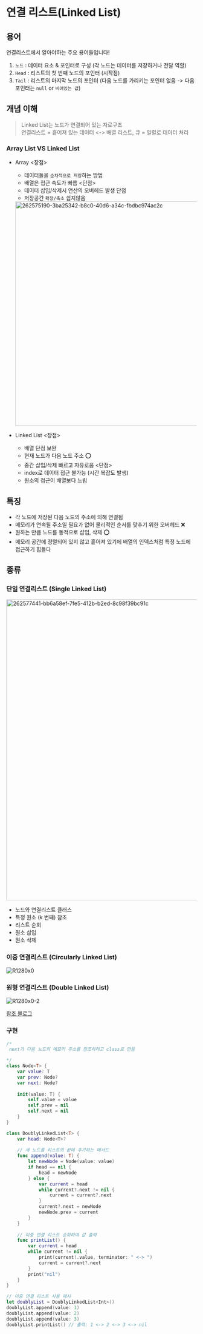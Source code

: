 # 연결 리스트(Linked List)

## 용어
연결리스트에서 알아야하는 주요 용어들입니다!

1. `노드`  : 데이터 요소 & 포인터로 구성 (각 노드는 데이터를 저장하거나 전달 역할)
2. `Head` : 리스트의 첫 번째 노드의 포인터 (시작점) 
3. `Tail` : 리스트의 마지막 노드의 포인터  (다음 노드를 가리키는 포인터 없음  -> 다음 포인터는 `null` or `비어있는 값`) 

## 개념 이해
> Linked List는 노드가 연결되어 있는 자료구조 <br>
> 연결리스트 = 흩어져 있는 데이터 <-> 배열 리스트, 큐 = 일렬로 데이터 처리

### Array List VS Linked List

* Array
  <장점>
  - 데이터들을 `순차적으로 저장`하는 방법
  - 배열은 접근 속도가 빠름
  <단점>
  - 데이터 삽입/삭제시 연산의 오버헤드 발생 단점
  - 저장공간 `확장/축소` 쉽지않음
 
  <img width="592" alt="262575190-3ba25342-b8c0-40d6-a34c-fbdbc974ac2c" src="https://github.com/Luna828/CS-Study/assets/93186591/429d4706-811c-4458-af5e-3d1e537f13db">


* Linked List
  <장점>
  - 배열 단점 보완
  - 현재 노드가 다음 노드 주소 ⭕️
  - 중간 삽입/삭제 빠르고 자유로움
  <단점>
  - index로 데이터 접근 불가능 (시간 복잡도 발생)
  - 원소의 접근이 배열보다 느림

## 특징
- 각 노드에 저장된 다음 노드의 주소에 의해 연결됨
- 메모리가 연속될 주소일 필요가 없어 물리적인 순서를 맞추기 위한 오버헤드 ❌
- 원하는 만큼 노드를 동적으로 삽입, 삭제 ⭕️
- 메모리 공간에 정렬되어 있지 않고 흩어져 있기에 배열의 인덱스처럼 특정 노드에 접근하기 힘들다

## 종류

### 단일 연결리스트 (Single Linked List)

<img width="794" alt="262577441-bb6a58ef-7fe5-412b-b2ed-8c98f39bc91c" src="https://github.com/Luna828/CS-Study/assets/93186591/d208f927-cd65-4dc9-aff9-8a25910dcd1a">

* 노드와 연결리스트 클래스
* 특정 원소 (k 번째) 참조
* 리스트 순회
* 원소 삽입
* 원소 삭제
 
### 이중 연결리스트 (Circularly Linked List)

![R1280x0](https://github.com/Luna828/CS-Study/assets/93186591/c6ba2860-769e-4b0a-922d-c54d8818e25a)


### 원형 연결리스트 (Double Linked List)
![R1280x0-2](https://github.com/Luna828/CS-Study/assets/93186591/6a9680e2-95a1-4493-8de5-b14b5ca5bad8)


[참조 블로그](https://hyeinisfree.tistory.com/64)

### 구현 

```swift
/*
 next가 다음 노드의 메모리 주소를 참조하려고 class로 만듬

*/
class Node<T> {
    var value: T
    var prev: Node?
    var next: Node?
    
    init(value: T) {
        self.value = value
        self.prev = nil
        self.next = nil
    }
}

class DoublyLinkedList<T> {
    var head: Node<T>?
    
    // 새 노드를 리스트의 끝에 추가하는 메서드
    func append(value: T) {
        let newNode = Node(value: value)
        if head == nil {
            head = newNode
        } else {
            var current = head
            while current?.next != nil {
                current = current?.next
            }
            current?.next = newNode
            newNode.prev = current
        }
    }
    
    // 이중 연결 리스트 순회하여 값 출력
    func printList() {
        var current = head
        while current != nil {
            print(current!.value, terminator: " <-> ")
            current = current?.next
        }
        print("nil")
    }
}

// 이중 연결 리스트 사용 예시
let doublyList = DoublyLinkedList<Int>()
doublyList.append(value: 1)
doublyList.append(value: 2)
doublyList.append(value: 3)
doublyList.printList() // 출력: 1 <-> 2 <-> 3 <-> nil

```

